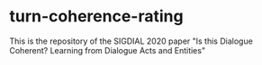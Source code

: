 # turn-coherence-rating
This is the repository of the SIGDIAL 2020 paper "Is this Dialogue Coherent? Learning from Dialogue Acts and Entities"
